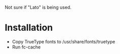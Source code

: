 
Not sure if "Lato" is being used.

# Installation

* Copy TrueType fonts to /usr/share/fonts/truetype
* Run fc-cache


